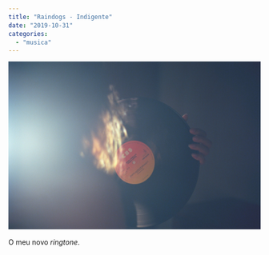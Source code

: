 ```yaml
---
title: "Raindogs - Indigente"
date: "2019-10-31"
categories: 
  - "musica"
---
```


![](images/vinyl-record-1245992_1920.jpg)

O meu novo _ringtone_.
